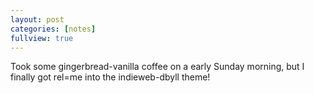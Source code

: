 ```yaml
---
layout: post
categories: [notes]
fullview: true
---
```

Took some gingerbread-vanilla coffee on a early Sunday morning, but I finally got rel=me into the indieweb-dbyll theme!
